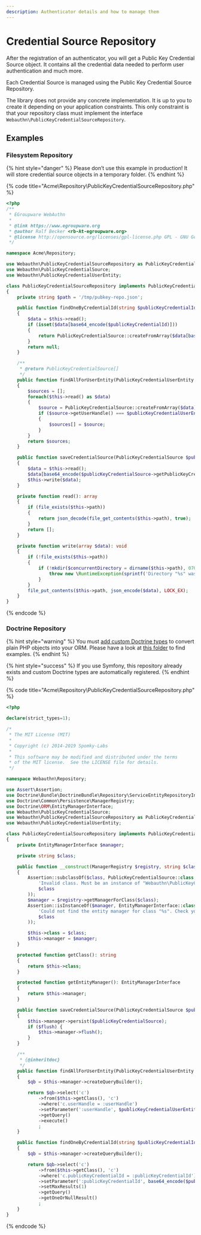```yaml
---
description: Authenticator details and how to manage them
---
```


# Credential Source Repository

After the registration of an authenticator, you will get a Public Key Credential Source object. It contains all the credential data needed to perform user authentication and much more.

Each Credential Source is managed using the Public Key Credential Source Repository.

The library does not provide any concrete implementation. It is up to you to create it depending on your application constraints. This only constraint is that your repository class must implement the interface `Webauthn\PublicKeyCredentialSourceRepository`.

## Examples

### Filesystem Repository

{% hint style="danger" %}
Please don’t use this example in production! It will store credential source objects in a temporary folder.
{% endhint %}

{% code title="Acme\\Repository\\PublicKeyCredentialSourceRepository.php" %}
```php
<?php
/**
 * EGroupware WebAuthn
 *
 * @link https://www.egroupware.org
 * @author Ralf Becker <rb-At-egroupware.org>
 * @license http://opensource.org/licenses/gpl-license.php GPL - GNU General Public License
 */

namespace Acme\Repository;

use Webauthn\PublicKeyCredentialSourceRepository as PublicKeyCredentialSourceRepositoryInterface;
use Webauthn\PublicKeyCredentialSource;
use Webauthn\PublicKeyCredentialUserEntity;

class PublicKeyCredentialSourceRepository implements PublicKeyCredentialSourceRepositoryInterface
{
    private string $path = '/tmp/pubkey-repo.json';

    public function findOneByCredentialId(string $publicKeyCredentialId): ?PublicKeyCredentialSource
    {
        $data = $this->read();
        if (isset($data[base64_encode($publicKeyCredentialId)]))
        {
            return PublicKeyCredentialSource::createFromArray($data[base64_encode($publicKeyCredentialId)]);
        }
        return null;
    }

    /**
     * @return PublicKeyCredentialSource[]
     */
    public function findAllForUserEntity(PublicKeyCredentialUserEntity $publicKeyCredentialUserEntity): array
    {
        $sources = [];
        foreach($this->read() as $data)
        {
            $source = PublicKeyCredentialSource::createFromArray($data);
            if ($source->getUserHandle() === $publicKeyCredentialUserEntity->getId())
            {
                $sources[] = $source;
            }
        }
        return $sources;
    }

    public function saveCredentialSource(PublicKeyCredentialSource $publicKeyCredentialSource): void
    {
        $data = $this->read();
        $data[base64_encode($publicKeyCredentialSource->getPublicKeyCredentialId())] = $publicKeyCredentialSource;
        $this->write($data);
    }

    private function read(): array
    {
        if (file_exists($this->path))
        {
            return json_decode(file_get_contents($this->path), true);
        }
        return [];
    }

    private function write(array $data): void
    {
        if (!file_exists($this->path))
        {
            if (!mkdir($concurrentDirectory = dirname($this->path), 0700, true) && !is_dir($concurrentDirectory)) {
                throw new \RuntimeException(sprintf('Directory "%s" was not created', $concurrentDirectory));
            }
        }
        file_put_contents($this->path, json_encode($data), LOCK_EX);
    }
}
```
{% endcode %}

### Doctrine Repository

{% hint style="warning" %}
You must [add custom Doctrine types](https://www.doctrine-project.org/projects/doctrine-orm/en/2.6/cookbook/custom-mapping-types.html) to convert plain PHP objects into your ORM. Please have a look at [this folder](https://github.com/web-auth/webauthn-framework/tree/v2.0/src/symfony/src/Doctrine/Type) to find examples.
{% endhint %}

{% hint style="success" %}
If you use Symfony, this repository already exists and custom Doctrine types are automatically registered.
{% endhint %}

{% code title="Acme\\Repository\\PublicKeyCredentialSourceRepository.php" %}
```php
<?php

declare(strict_types=1);

/*
 * The MIT License (MIT)
 *
 * Copyright (c) 2014-2019 Spomky-Labs
 *
 * This software may be modified and distributed under the terms
 * of the MIT license.  See the LICENSE file for details.
 */

namespace Webauthn\Repository;

use Assert\Assertion;
use Doctrine\Bundle\DoctrineBundle\Repository\ServiceEntityRepositoryInterface;
use Doctrine\Common\Persistence\ManagerRegistry;
use Doctrine\ORM\EntityManagerInterface;
use Webauthn\PublicKeyCredentialSource;
use Webauthn\PublicKeyCredentialSourceRepository as PublicKeyCredentialSourceRepositoryInterface;
use Webauthn\PublicKeyCredentialUserEntity;

class PublicKeyCredentialSourceRepository implements PublicKeyCredentialSourceRepositoryInterface, ServiceEntityRepositoryInterface
{
    private EntityManagerInterface $manager;

    private string $class;

    public function __construct(ManagerRegistry $registry, string $class)
    {
        Assertion::subclassOf($class, PublicKeyCredentialSource::class, sprintf(
            'Invalid class. Must be an instance of "Webauthn\PublicKeyCredentialSource", got "%s" instead.',
            $class
        ));
        $manager = $registry->getManagerForClass($class);
        Assertion::isInstanceOf($manager, EntityManagerInterface::class, sprintf(
            'Could not find the entity manager for class "%s". Check your Doctrine configuration to make sure it is configured to load this entity’s metadata.',
            $class
        ));

        $this->class = $class;
        $this->manager = $manager;
    }

    protected function getClass(): string
    {
        return $this->class;
    }

    protected function getEntityManager(): EntityManagerInterface
    {
        return $this->manager;
    }

    public function saveCredentialSource(PublicKeyCredentialSource $publicKeyCredentialSource, bool $flush = true): void
    {
        $this->manager->persist($publicKeyCredentialSource);
        if ($flush) {
            $this->manager->flush();
        }
    }

    /**
     * {@inheritdoc}
     */
    public function findAllForUserEntity(PublicKeyCredentialUserEntity $publicKeyCredentialUserEntity): array
    {
        $qb = $this->manager->createQueryBuilder();

        return $qb->select('c')
            ->from($this->getClass(), 'c')
            ->where('c.userHandle = :userHandle')
            ->setParameter(':userHandle', $publicKeyCredentialUserEntity->getId())
            ->getQuery()
            ->execute()
            ;
    }

    public function findOneByCredentialId(string $publicKeyCredentialId): ?PublicKeyCredentialSource
    {
        $qb = $this->manager->createQueryBuilder();

        return $qb->select('c')
            ->from($this->getClass(), 'c')
            ->where('c.publicKeyCredentialId = :publicKeyCredentialId')
            ->setParameter(':publicKeyCredentialId', base64_encode($publicKeyCredentialId))
            ->setMaxResults(1)
            ->getQuery()
            ->getOneOrNullResult()
            ;
    }
}
```
{% endcode %}

